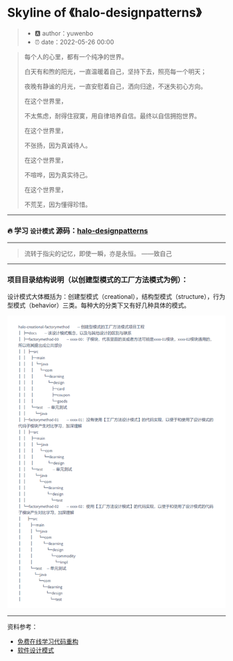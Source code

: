 # Skyline of 《halo-designpatterns》

> - :a: author：yuwenbo
> - :alarm_clock: date：2022-05-26 00:00

> 每个人的心里，都有一个纯净的世界。
>
> 白天有和煦的阳光，一直温暖着自己，坚持下去，照亮每一个明天；
>
> 夜晚有静谧的月光，一直安慰着自己，洒向归途，不迷失初心方向。
>
> 在这个世界里，
>
> 不太焦虑，耐得住寂寞，用自律培养自信。最终以自信拥抱世界。
>
> 在这个世界里，
>
> 不张扬，因为真诚待人。
>
> 在这个世界里，
>
> 不喧哗，因为真实待己。
>
> 在这个世界里，
>
> 不荒芜，因为懂得珍惜。

----

### :fire: ​学习 `设计模式` 源码：[halo-designpatterns](https://github.com/ywbo/halo-designpatterns)
----
> 流转于指尖的记忆，即使一瞬，亦是永恒。 ——致自己

----

### 项目目录结构说明（以创建型模式的工厂方法模式为例）：

设计模式大体概括为：创建型模式（creational），结构型模式（structure），行为型模式（behavior）三类。每种大的分类下又有好几种具体的模式。

![目录结构说明](README.assets/xxx-module-structure.png)

----

资料参考：

- [免费在线学习代码重构](https://refactoringguru.cn/)
- [软件设计模式](http://c.biancheng.net/view/1317.html)

